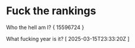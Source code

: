 # Fuck the rankings

Who the hell am I?
{ 15596724 }

What fucking year is it?
[ 2025-03-15T23:33:20Z ]
